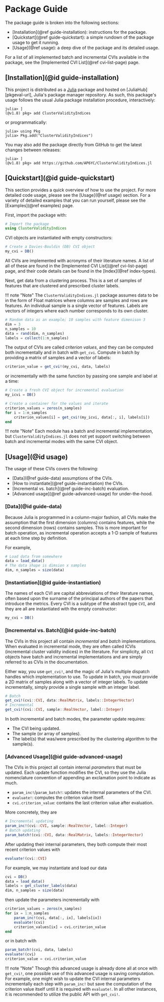 # Package Guide

The package guide is broken into the following sections:

- [Installation](@ref guide-installation): instructions for the package.
- [Quickstart](@ref guide-quickstart): a simple rundown of the package usage to get it running.
- [Usage](@ref usage): a deep dive of the package and its detailed usage.

For a list of all implemented batch and incremental CVIs available in the package, see the [Implemented CVI List](@ref cvi-list-page) page.

## [Installation](@id guide-installation)

This project is distributed as a [Julia](https://julialang.org/) package and hosted on [JuliaHub][pkgeval-url], Julia's package manager repository.
As such, this package's usage follows the usual Julia package installation procedure, interactively:

```julia-repl
julia> ]
(@v1.8) pkg> add ClusterValidityIndices
```

or programmatically:

```julia-repl
julia> using Pkg
julia> Pkg.add("ClusterValidityIndices")
```

You may also add the package directly from GitHub to get the latest changes between releases:

```julia-repl
julia> ]
(@v1.8) pkg> add https://github.com/AP6YC/ClusterValidityIndices.jl
```

## [Quickstart](@id guide-quickstart)

This section provides a quick overview of how to use the project.
For more detailed code usage, please see the [Usage](@ref usage) section.
For a variety of detailed examples that you can run yourself, please see the [Examples](@ref examples) page.

First, import the package with:

```julia
# Import the package
using ClusterValidityIndices
```

CVI objects are instantiated with empty constructors:

```julia
# Create a Davies-Bouldin (DB) CVI object
my_cvi = DB()
```

All CVIs are implemented with acronyms of their literature names.
A list of all of these are found in the [Implemented CVI List](@ref cvi-list-page) page, and their code details can be found in the [Index](@ref index-types).

Next, get data from a clustering process.
This is a set of samples of features that are clustered and prescribed cluster labels.

!!! note "Note"
    The `ClusterValidityIndices.jl` package assumes data to be in the form of Float matrices where columns are samples and rows are features.
    An individual sample is a single vector of features.
    Labels are vectors of integers where each number corresponds to its own cluster.

```julia
# Random data as an example; 10 samples with feature dimenison 3
dim = 3
n_samples = 10
data = rand(dim, n_samples)
labels = collect(1:n_samples)
```

The output of CVIs are called *criterion values*, and they can be computed both incrementally and in batch with `get_cvi`.
Compute in batch by providing a matrix of samples and a vector of labels:

```julia
criterion_value = get_cvi!(my_cvi, data, labels)
```

or incrementally with the same function by passing one sample and label at a time:

```julia
# Create a fresh CVI object for incremental evaluation
my_icvi = DB()

# Create a container for the values and iterate
criterion_values = zeros(n_samples)
for i = 1:n_samples
    criterion_values[i] = get_cvi!(my_icvi, data[:, i], labels[i])
end
```

!!! note "Note"
    Each module has a batch and incremental implementation, but `ClusterValidityIndices.jl` does not yet support switching between batch and incremental modes with the same CVI object.

## [Usage](@id usage)

The usage of these CVIs covers the following:

- [Data](@ref guide-data) assumptions of the CVIs.
- [How to instantiate](@ref guide-instantiation) the CVIs.
- [Incremental vs. batch](@ref guide-inc-batch) evaluation.
- [Advanced usage](@ref guide-advanced-usage) for under-the-hood.

### [Data](@id guide-data)

Because Julia is programmed in a column-major fashion, all CVIs make the assumption that the first dimension (columns) contains features, while the second dimension (rows) contains samples.
This is more important for batch operation, as incremental operation accepts a 1-D sample of features at each time step by definition.

For example,

```julia
# Load data from somewhere
data = load_data()
# The data shape is dimsion x samples
dim, n_samples = size(data)
```

### [Instantiation](@id guide-instantiation)

The names of each CVI are capital abbreviations of their literature names, often based upon the surname of the principal authors of the papers that introduce the metrics.
Every CVI is a subtype of the abstract type `CVI`, and they are all are instantiated with the empty constructor:

```julia
my_cvi = DB()
```

### [Incremental vs. Batch](@id guide-inc-batch)

The CVIs in this project all contain *incremental* and *batch* implementations.
When evaluated in incremental mode, they are often called ICVIs (incremental cluster validity indices) in the literature.
For simplicity, all `CVI` objects have batch and incremental implementations and are simply referred to as CVIs in the documentation.

Either way, you use `get_cvi!`, and the magic of Julia's multiple dispatch handles which implementation to use.
To update in batch, you must provide a 2D matrix of samples along with a vector of integer labels.
To update incrementally, simply provide a single sample with an integer label.

```julia
# Batch
get_cvi!(cvi::CVI, data::RealMatrix, labels::IntegerVector)
# Incremental
get_cvi!(cvi::CVI, sample::RealVector, label::Integer)
```

In both incremental and batch modes, the parameter update requires:

- The CVI being updated.
- The sample (or array of samples).
- The label(s) that was/were prescribed by the clustering algorithm to the sample(s).

### [Advanced Usage](@id guide-advanced-usage)

The CVIs in this project all contain internal *parameters* that must be updated.
Each update function modifies the CVI, so they use the Julia nomenclature convention of appending an exclamation point to indicate as much.

- `param_inc!`/`param_batch!`: updates the internal parameters of the CVI.
- `evaluate!`: computes the criterion value itself.
- `cvi.criterion_value`: contains the last criterion value after evaluation.

More concretely, they are

```julia
# Incremental updating
param_inc!(cvi::CVI, sample::RealVector, label::Integer)
# Batch updating
param_batch!(cvi::CVI, data::RealMatrix, labels::IntegerVector)
```

After updating their internal parameters, they both compute their most recent criterion values with

```julia
evaluate!(cvi::CVI)
```

For example, we may instantiate and load our data

```julia
cvi = DB()
data = load_data()
labels = get_cluster_labels(data)
dim, n_samples = size(data)
```

then update the parameters incrementally with

```julia
criterion_values = zeros(n_samples)
for ix = 1:n_samples
    param_inc!(cvi, data[:, ix], labels[ix])
    evaluate!(cvi)
    criterion_values[ix] = cvi.criterion_value
end
```

or in batch with

```julia
param_batch!(cvi, data, labels)
evaluate!(cvi)
criterion_value = cvi.criterion_value
```

!!! note "Note"
    Though this advanced usage is already done all at once with `get_cvi!`, one possible use of this advanced usage is saving computation.
    For example, one might wish to update the CVI internal parameters incrementally each step with `param_inc!` but save the computation of the criterion value itself until it is required with `evaluate!`.
    In all other instances, it is recommended to utilize the public API with `get_cvi!`.
